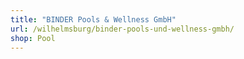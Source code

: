 ```yaml
---
title: "BINDER Pools & Wellness GmbH"
url: /wilhelmsburg/binder-pools-und-wellness-gmbh/
shop: Pool
---
```

